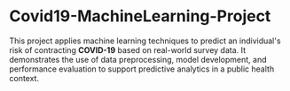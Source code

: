 # Covid19-MachineLearning-Project
This project applies machine learning techniques to predict an individual's risk of contracting **COVID-19** based on real-world survey data. It demonstrates the use of data preprocessing, model development, and performance evaluation to support predictive analytics in a public health context.
